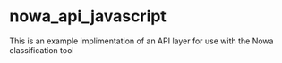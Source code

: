 nowa_api_javascript
===================

This is an example implimentation of an API layer for use with the Nowa classification tool

